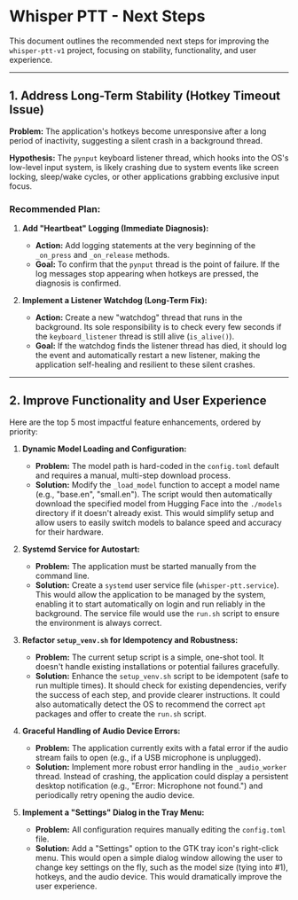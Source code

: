 # Whisper PTT - Next Steps

This document outlines the recommended next steps for improving the `whisper-ptt-v1` project, focusing on stability, functionality, and user experience.

---

## 1. Address Long-Term Stability (Hotkey Timeout Issue)

**Problem:** The application's hotkeys become unresponsive after a long period of inactivity, suggesting a silent crash in a background thread.

**Hypothesis:** The `pynput` keyboard listener thread, which hooks into the OS's low-level input system, is likely crashing due to system events like screen locking, sleep/wake cycles, or other applications grabbing exclusive input focus.

### Recommended Plan:

1.  **Add "Heartbeat" Logging (Immediate Diagnosis):**
    *   **Action:** Add logging statements at the very beginning of the `_on_press` and `_on_release` methods.
    *   **Goal:** To confirm that the `pynput` thread is the point of failure. If the log messages stop appearing when hotkeys are pressed, the diagnosis is confirmed.

2.  **Implement a Listener Watchdog (Long-Term Fix):**
    *   **Action:** Create a new "watchdog" thread that runs in the background. Its sole responsibility is to check every few seconds if the `keyboard_listener` thread is still alive (`is_alive()`).
    *   **Goal:** If the watchdog finds the listener thread has died, it should log the event and automatically restart a new listener, making the application self-healing and resilient to these silent crashes.

---

## 2. Improve Functionality and User Experience

Here are the top 5 most impactful feature enhancements, ordered by priority:

1.  **Dynamic Model Loading and Configuration:**
    *   **Problem:** The model path is hard-coded in the `config.toml` default and requires a manual, multi-step download process.
    *   **Solution:** Modify the `_load_model` function to accept a model name (e.g., "base.en", "small.en"). The script would then automatically download the specified model from Hugging Face into the `./models` directory if it doesn't already exist. This would simplify setup and allow users to easily switch models to balance speed and accuracy for their hardware.

2.  **Systemd Service for Autostart:**
    *   **Problem:** The application must be started manually from the command line.
    *   **Solution:** Create a `systemd` user service file (`whisper-ptt.service`). This would allow the application to be managed by the system, enabling it to start automatically on login and run reliably in the background. The service file would use the `run.sh` script to ensure the environment is always correct.

3.  **Refactor `setup_venv.sh` for Idempotency and Robustness:**
    *   **Problem:** The current setup script is a simple, one-shot tool. It doesn't handle existing installations or potential failures gracefully.
    *   **Solution:** Enhance the `setup_venv.sh` script to be idempotent (safe to run multiple times). It should check for existing dependencies, verify the success of each step, and provide clearer instructions. It could also automatically detect the OS to recommend the correct `apt` packages and offer to create the `run.sh` script.

4.  **Graceful Handling of Audio Device Errors:**
    *   **Problem:** The application currently exits with a fatal error if the audio stream fails to open (e.g., if a USB microphone is unplugged).
    *   **Solution:** Implement more robust error handling in the `_audio_worker` thread. Instead of crashing, the application could display a persistent desktop notification (e.g., "Error: Microphone not found.") and periodically retry opening the audio device.

5.  **Implement a "Settings" Dialog in the Tray Menu:**
    *   **Problem:** All configuration requires manually editing the `config.toml` file.
    *   **Solution:** Add a "Settings" option to the GTK tray icon's right-click menu. This would open a simple dialog window allowing the user to change key settings on the fly, such as the model size (tying into #1), hotkeys, and the audio device. This would dramatically improve the user experience.
